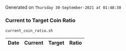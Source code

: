 Generated on `Thursday 30-September-2021 at 01:48:30`

### Current to Target Coin Ratio
`current_coin_ratio.sh`

Date|Current|Target|Ratio
---|---|---|---
